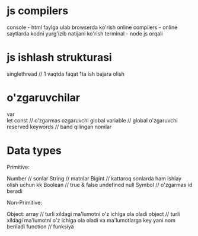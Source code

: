 # js compilers

console - html faylga ulab browserda ko'rish
online compilers - online saytlarda kodni yurg'izib natijani ko'rish
terminal - node js orqali

# js ishlash strukturasi

singlethread // 1 vaqtda faqat 1ta ish bajara olish

# o'zgaruvchilar

var  
let
const // o'zgarmas ozgaruvchi
global variable // global o'zgaruvchi
reserved keywords // band qilingan nomlar

# Data types

Primitive:

Number // sonlar
String // matnlar
Bigint // kattaroq sonlarda ham ishlay olish uchun kk
Boolean // true & false
undefined
null
Symbol // o'zgarmas id beradi

Non-Primitive:

Object:
array // turli xildagi ma'lumotni o'z ichiga ola oladi
object // turli xildagi ma'lumotni o'z ichiga ola oladi va ma'lumotlarga key yani nom beriladi
function // funksiya
